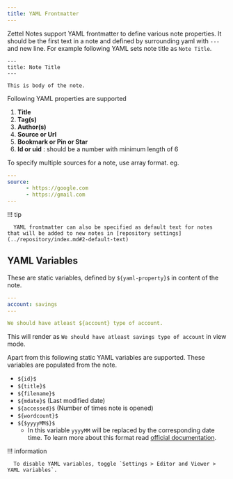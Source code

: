 ```yaml
---
title: YAML Frontmatter
---
```


Zettel Notes support YAML frontmatter to define various note properties. It should be the first text in a note and defined by surrounding yaml with `---` and new line. For example following YAML sets note title as `Note Title`.

```
---
title: Note Title
---

This is body of the note.
```

Following YAML properties are supported

1. **Title**
2. **Tag(s)**
3. **Author(s)**
4. **Source or Url**
5. **Bookmark or Pin or Star**
6. **Id or uid** : should be a number with minimum length of 6

To specify multiple sources for a note, use array format. eg.

```yaml
---
source:
      - https://google.com
      - https://gmail.com
---
```

!!! tip

      YAML frontmatter can also be specified as default text for notes that will be added to new notes in [repository settings](../repository/index.md#2-default-text)

## YAML Variables


These are static variables, defined by `${yaml-property}$` in content of the note.

```YAML
---
account: savings
---

We should have atleast ${account} type of account. 
```

This will render as `We should have atleast savings type of account` in view mode.

Apart from this following static YAML variables are supported. These variables are populated from the note.

- `${id}$`
- `${title}$`
- `${filename}$`
- `${mdate}$` (Last modified date)
- `${accessed}$` (Number of times note is opened)
- `${wordcount}$` 
- `${$yyyyMM$}$`
  - In this variable `yyyyMM` will be replaced by the corresponding date time. To learn more about this format read [official documentation](https://docs.oracle.com/javase/7/docs/api/java/text/SimpleDateFormat.html).

!!! information

      To disable YAML variables, toggle `Settings > Editor and Viewer > YAML variables`.